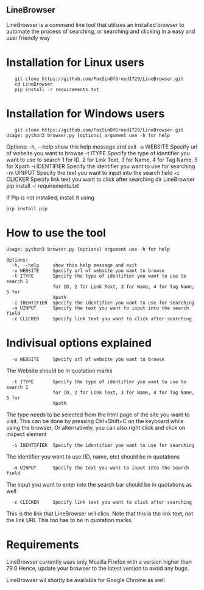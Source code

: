 ## LineBrowser
LineBrowser is a command line tool that utilizes an installed browser to automate the process of searching, or searching and clicking in a easy and user friendly way

# Installation for Linux users

       git clone https://github.com/FoxSinOfGreed1729/LineBrowser.git
       cd LineBrowser
       pip install -r requirements.txt
       
# Installation for Windows users

       git clone https://github.com/FoxSinOfGreed1729/LineBrowser.git   Usage: python3 browser.py [options] argument use -h for help

Options:
  -h, --help     show this help message and exit
  -u WEBSITE     Specify url of website you want to browse
  -t ITYPE       Specify the type of identifier you want to use to search 1
                 for ID, 2 for Link Text, 3 for Name, 4 for Tag Name, 5 for
                 Xpath
  -i IDENTIFIER  Specify the identifier you want to use for searching
  -m UINPUT      Specify the text you want to input into the search field
  -c CLICKER     Specify link text you want to click after searching
       dir LineBrowser
       pip install -r requirements.txt
       
If Pip is not installed, install it using 

    pip install pip

# How to use the tool

    Usage: python3 browser.py [options] argument use -h for help

    Options:
      -h, --help     show this help message and exit
      -u WEBSITE     Specify url of website you want to browse
      -t ITYPE       Specify the type of identifier you want to use to search 1
                     for ID, 2 for Link Text, 3 for Name, 4 for Tag Name, 5 for
                     Xpath
      -i IDENTIFIER  Specify the identifier you want to use for searching
      -m UINPUT      Specify the text you want to input into the search field
      -c CLICKER     Specify link text you want to click after searching
      
# Indivisual options explained

      -u WEBSITE     Specify url of website you want to browse
The Website should be in quotation marks

      -t ITYPE       Specify the type of identifier you want to use to search 1
                     for ID, 2 for Link Text, 3 for Name, 4 for Tag Name, 5 for
                     Xpath
The type needs to be selected from the html page of the site you want to visit.
This can be done by pressing Ctrl+Shift+C on the keyboard while using the browser,
Or alternatively, you can also right click and click on inspect element

      -i IDENTIFIER  Specify the identifier you want to use for searching
The identifier you want to use (ID, name, etc) should be in quotations

      -m UINPUT      Specify the text you want to input into the search field
The input you want to enter into the search bar should be in quotations as well

      -c CLICKER     Specify link text you want to click after searching
This is the link that LineBrowser will click. 
Note that this is the link text, not the link URL
This too has to be in quotation marks.

# Requirements
LineBrowser currently uses only Mozilla Firefox with a version higher than 79.0
Hence, update your browser to the latest version to avoid any bugs.

LineBrowser wil shortly be available for Google Chrome as well
